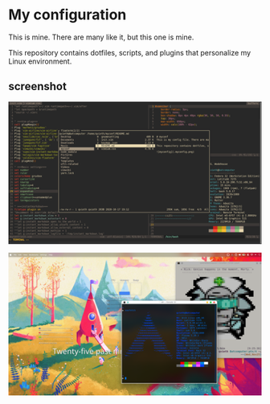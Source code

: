 # My configuration

This is mine. There are many like it, but this one is mine.

This repository contains dotfiles, scripts, and plugins that personalize my Linux environment.

## screenshot

![myconfig](others/.myconfig.png)  

![arch](others/.macos3.png)
